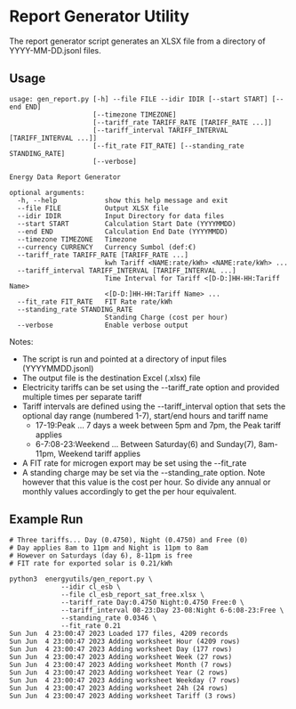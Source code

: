 # Report Generator Utility

The report generator script generates an XLSX file from a directory of YYYY-MM-DD.jsonl files.

## Usage
```
usage: gen_report.py [-h] --file FILE --idir IDIR [--start START] [--end END]
                     [--timezone TIMEZONE]
                     [--tariff_rate TARIFF_RATE [TARIFF_RATE ...]]
                     [--tariff_interval TARIFF_INTERVAL [TARIFF_INTERVAL ...]]
                     [--fit_rate FIT_RATE] [--standing_rate STANDING_RATE]
                     [--verbose]

Energy Data Report Generator

optional arguments:
  -h, --help            show this help message and exit
  --file FILE           Output XLSX file
  --idir IDIR           Input Directory for data files
  --start START         Calculation Start Date (YYYYMMDD)
  --end END             Calculation End Date (YYYYMMDD)
  --timezone TIMEZONE   Timezone
  --currency CURRENCY   Currency Sumbol (def:€)
  --tariff_rate TARIFF_RATE [TARIFF_RATE ...]
                        kwh Tariff <NAME:rate/kWh> <NAME:rate/kWh> ...
  --tariff_interval TARIFF_INTERVAL [TARIFF_INTERVAL ...]
                        Time Interval for Tariff <[D-D:]HH-HH:Tariff Name>
                        <[D-D:]HH-HH:Tariff Name> ...
  --fit_rate FIT_RATE   FIT Rate rate/kWh
  --standing_rate STANDING_RATE
                        Standing Charge (cost per hour)
  --verbose             Enable verbose output
```
Notes:
* The script is run and pointed at a directory of input files (YYYYMMDD.jsonl)
* The output file is the destination Excel (.xlsx) file
* Electricity tariffs can be set using the --tariff_rate option and provided multiple times per separate tariff
* Tariff intervals are defined using the --tariff_interval option that sets the optional day range (numbered 1-7), start/end hours and tariff name
  - 17-19:Peak ... 7 days a week between 5pm and 7pm, the Peak tariff applies
  - 6-7:08-23:Weekend ... Between Saturday(6) and Sunday(7), 8am-11pm, Weekend tariff applies 
* A FIT rate for microgen export may be set using the --fit_rate
* A standing charge may be set via the --standing_rate option. Note however that this value is the cost per hour. So divide any annual or monthly values accordingly to get the per hour equivalent.


## Example Run
```
# Three tariffs... Day (0.4750), Night (0.4750) and Free (0)
# Day applies 8am to 11pm and Night is 11pm to 8am
# However on Saturdays (day 6), 8-11pm is free
# FIT rate for exported solar is 0.21/kWh

python3  energyutils/gen_report.py \
             --idir cl_esb \
             --file cl_esb_report_sat_free.xlsx \
             --tariff_rate Day:0.4750 Night:0.4750 Free:0 \
             --tariff_interval 08-23:Day 23-08:Night 6-6:08-23:Free \
             --standing_rate 0.0346 \
             --fit_rate 0.21 
Sun Jun  4 23:00:47 2023 Loaded 177 files, 4209 records
Sun Jun  4 23:00:47 2023 Adding worksheet Hour (4209 rows)
Sun Jun  4 23:00:47 2023 Adding worksheet Day (177 rows)
Sun Jun  4 23:00:47 2023 Adding worksheet Week (27 rows)
Sun Jun  4 23:00:47 2023 Adding worksheet Month (7 rows)
Sun Jun  4 23:00:47 2023 Adding worksheet Year (2 rows)
Sun Jun  4 23:00:47 2023 Adding worksheet Weekday (7 rows)
Sun Jun  4 23:00:47 2023 Adding worksheet 24h (24 rows)
Sun Jun  4 23:00:47 2023 Adding worksheet Tariff (3 rows)

```
